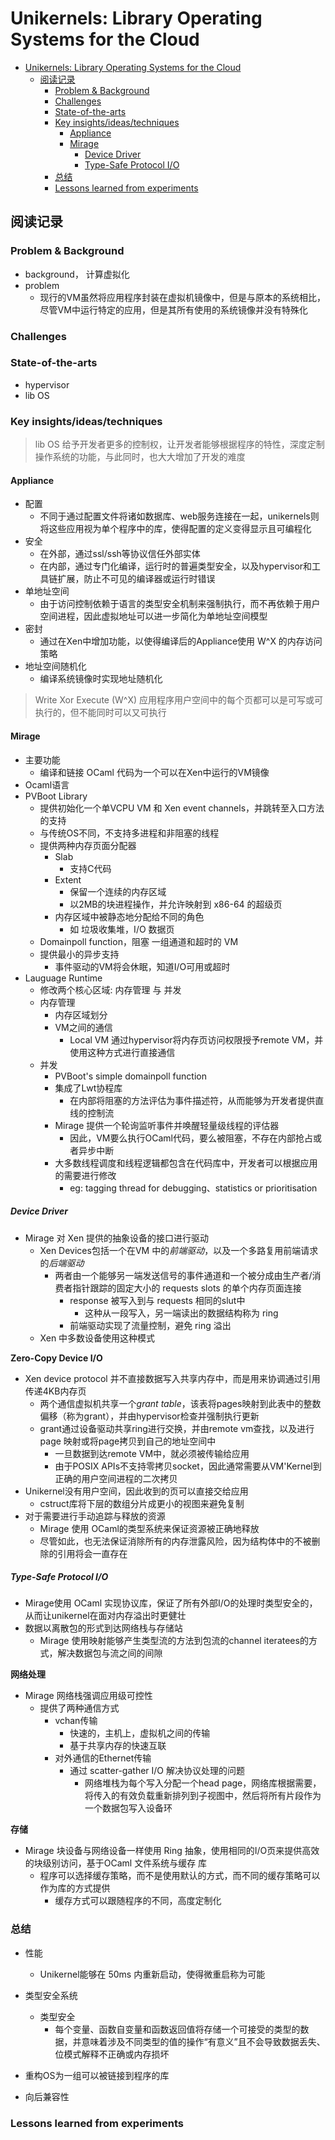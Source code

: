 # Unikernels: Library Operating Systems for the Cloud


- [Unikernels: Library Operating Systems for the Cloud](#unikernels-library-operating-systems-for-the-cloud)
  - [阅读记录](#阅读记录)
    - [Problem & Background](#problem--background)
    - [Challenges](#challenges)
    - [State-of-the-arts](#state-of-the-arts)
    - [Key insights/ideas/techniques](#key-insightsideastechniques)
      - [Appliance](#appliance)
      - [Mirage](#mirage)
        - [Device Driver](#device-driver)
        - [Type-Safe Protocol I/O](#type-safe-protocol-io)
    - [总结](#总结)
    - [Lessons learned from experiments](#lessons-learned-from-experiments)

## 阅读记录

### Problem & Background

- background， 计算虚拟化
- problem
  - 现行的VM虽然将应用程序封装在虚拟机镜像中，但是与原本的系统相比，尽管VM中运行特定的应用，但是其所有使用的系统镜像并没有特殊化

### Challenges



### State-of-the-arts

- hypervisor
- lib OS

### Key insights/ideas/techniques

> lib OS 给予开发者更多的控制权，让开发者能够根据程序的特性，深度定制操作系统的功能，与此同时，也大大增加了开发的难度

#### Appliance

- 配置
  - 不同于通过配置文件将诸如数据库、web服务连接在一起，unikernels则将这些应用视为单个程序中的库，使得配置的定义变得显示且可编程化
- 安全
  - 在外部，通过ssl/ssh等协议信任外部实体
  - 在内部，通过专门化编译，运行时的普遍类型安全，以及hypervisor和工具链扩展，防止不可见的编译器或运行时错误
- 单地址空间
  - 由于访问控制依赖于语言的类型安全机制来强制执行，而不再依赖于用户空间进程，因此虚拟地址可以进一步简化为单地址空间模型
- 密封
  - 通过在Xen中增加功能，以使得编译后的Appliance使用 W^X 的内存访问策略
- 地址空间随机化
  - 编译系统镜像时实现地址随机化

> Write Xor Execute (W^X)
> 应用程序用户空间中的每个页都可以是可写或可执行的，但不能同时可以又可执行

#### Mirage

- 主要功能
  - 编译和链接 OCaml 代码为一个可以在Xen中运行的VM镜像
- Ocaml语言
- PVBoot Library
  - 提供初始化一个单VCPU VM 和 Xen event channels，并跳转至入口方法的支持
  - 与传统OS不同，不支持多进程和非阻塞的线程
  - 提供两种内存页面分配器
    - Slab
      - 支持C代码
    - Extent
      - 保留一个连续的内存区域
      - 以2MB的块进程操作，并允许映射到 x86-64 的超级页
    - 内存区域中被静态地分配给不同的角色
      - 如 垃圾收集堆，I/O 数据页
  - Domainpoll function，阻塞 一组通道和超时的 VM
  - 提供最小的异步支持
    - 事件驱动的VM将会休眠，知道I/O可用或超时
- Lauguage Runtime
  - 修改两个核心区域: 内存管理 与 并发
  - 内存管理
    - 内存区域划分
    - VM之间的通信
      - Local VM 通过hypervisor将内存页访问权限授予remote VM，并使用这种方式进行直接通信
  - 并发
    - PVBoot's simple domainpoll function
    - 集成了Lwt协程库
      - 在内部将阻塞的方法评估为事件描述符，从而能够为开发者提供直线的控制流
    - Mirage 提供一个轮询监听事件并唤醒轻量级线程的评估器
      - 因此，VM要么执行OCaml代码，要么被阻塞，不存在内部抢占或者异步中断
    - 大多数线程调度和线程逻辑都包含在代码库中，开发者可以根据应用的需要进行修改
      - eg: tagging thread for debugging、statistics or prioritisation

##### Device Driver

- Mirage 对 Xen 提供的抽象设备的接口进行驱动
  - Xen Devices包括一个在VM 中的*前端驱动*，以及一个多路复用前端请求的*后端驱动*
    - 两者由一个能够另一端发送信号的事件通道和一个被分成由生产者/消费者指针跟踪的固定大小的 requests slots 的单个内存页面连接
      - response 被写入到与 requests 相同的slut中
        - 这种从一段写入，另一端读出的数据结构称为 ring
      - 前端驱动实现了流量控制，避免 ring 溢出
  - Xen 中多数设备使用这种模式

**Zero-Copy Device I/O**

- Xen device protocol 并不直接数据写入共享内存中，而是用来协调通过引用传递4KB内存页
  - 两个通信虚拟机共享一个*grant table*，该表将pages映射到此表中的整数偏移（称为grant），并由hypervisor检查并强制执行更新
  - grant通过设备驱动共享ring进行交换，并由remote vm查找，以及进行page 映射或将page拷贝到自己的地址空间中
    - 一旦数据到达remote VM中，就必须被传输给应用
    - 由于POSIX APIs不支持零拷贝socket，因此通常需要从VM'Kernel到正确的用户空间进程的二次拷贝
- Unikernel没有用户空间，因此收到的页可以直接交给应用
  - cstruct库将下层的数组分片成更小的视图来避免复制
- 对于需要进行手动追踪与释放的资源
  - Mirage 使用 OCaml的类型系统来保证资源被正确地释放
  - 尽管如此，也无法保证消除所有的内存泄露风险，因为结构体中的不被删除的引用将会一直存在
  
##### Type-Safe Protocol I/O

- Mirage使用 OCaml 实现协议库，保证了所有外部I/O的处理时类型安全的，从而让unikernel在面对内存溢出时更健壮
- 数据以离散包的形式到达网络栈与存储站
  - Mirage 使用映射能够产生类型流的方法到包流的channel iteratees的方式，解决数据包与流之间的间隙

**网络处理**

- Mirage 网络栈强调应用级可控性
  - 提供了两种通信方式
    - vchan传输
      - 快速的，主机上，虚拟机之间的传输
      - 基于共享内存的快速互联
    - 对外通信的Ethernet传输
      - 通过 scatter-gather I/O 解决协议处理的问题
        - 网络堆栈为每个写入分配一个head page，网络库根据需要，将传入的有效负载重新排列到子视图中，然后将所有片段作为一个数据包写入设备环

**存储**

- Mirage 块设备与网络设备一样使用 Ring 抽象，使用相同的I/O页来提供高效的块级别访问，基于OCaml 文件系统与缓存 库
  - 程序可以选择缓存策略，而不是使用默认的方式，而不同的缓存策略可以作为库的方式提供
    - 缓存方式可以跟随程序的不同，高度定制化


### 总结

- 性能
  - Unikernel能够在 50ms 内重新启动，使得微重启称为可能

- 类型安全系统
  - 类型安全
    - 每个变量、函数自变量和函数返回值将存储一个可接受的类型的数据，并意味着涉及不同类型的值的操作“有意义”且不会导致数据丢失、位模式解释不正确或内存损坏
- 重构OS为一组可以被链接到程序的库
- 向后兼容性


### Lessons learned from experiments